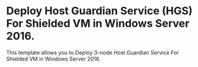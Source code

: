 # Deploy Host Guardian Service (HGS) For Shielded VM in Windows Server 2016.

This template allows you to Deploy 3-node Host Guardian Service For Shielded VM in Windows Server 2016.